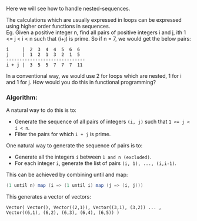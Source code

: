 Here we will see how to handle nested-sequences.

The calculations which are usually expressed in loops can be expressed using higher order functions in sequences.<br/>
Eg. Given a positive integer n, find all pairs of positive integers i and j, ith 1 <= j < i < n such that (i+j) is prime. So if n = 7, we would get the below pairs:
```
i     |  2  3  4  4  5  6  6
j     |  1  2  1  3  2  1  5
------------------------------
i + j |  3  5  5  7  7  7  11
```
In a conventional way, we would use 2 for loops which are nested, 1 for i and 1 for j. How would you do this in functional programming?

### Algorithm:

A natural way to do this is to:
* Generate the sequence of all pairs of integers `(i, j)` such that `1 <= j < i < n`.
* Filter the pairs for which `i + j` is prime.

One natural way to generate the sequence of pairs is to:
* Generate all the integers `i` between `1 and n (excluded)`.
* For each integer `i`, generate the list of pairs `(i, 1), ..., (i,i-1)`.

This can be achieved by combining until and map:
```scala
(1 until n) map (i => (1 until i) map (j => (i, j)))
```
This generates a vector of vectors: 
``` 
Vector( Vector(), Vector((2,1)), Vector((3,1), (3,2)) ... , Vector((6,1), (6,2), (6,3), (6,4), (6,5)) )
```